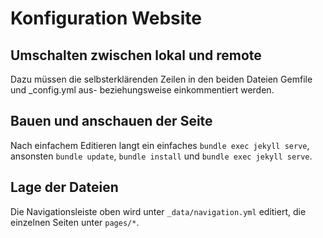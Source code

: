 # Konfiguration Website

## Umschalten zwischen lokal und remote

Dazu müssen die selbsterklärenden Zeilen in den beiden Dateien Gemfile und _config.yml aus- beziehungsweise einkommentiert werden.

## Bauen und anschauen der Seite

Nach einfachem Editieren langt ein einfaches `bundle exec jekyll serve`, ansonsten `bundle update`, `bundle install` und `bundle exec jekyll serve`.

## Lage der Dateien

Die Navigationsleiste oben wird unter `_data/navigation.yml` editiert, die einzelnen Seiten unter `pages/*`.
